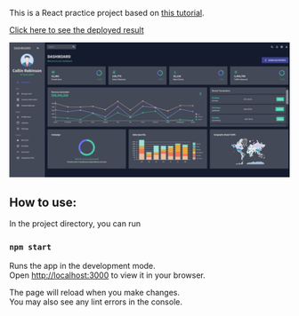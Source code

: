This is a React practice project based on [this tutorial](https://www.youtube.com/watch?v=wYpCWwD1oz0).

[Click here to see the deployed result](https://react-dashboard-20232903.netlify.app)

![Final result](/Screenshot.png)

## How to use:

In the project directory, you can run

### `npm start`

Runs the app in the development mode.\
Open [http://localhost:3000](http://localhost:3000) to view it in your browser.

The page will reload when you make changes.\
You may also see any lint errors in the console.

